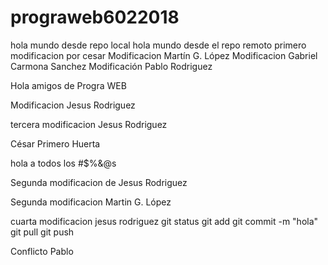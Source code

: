 ﻿# prograweb6022018
hola mundo desde repo local
 hola mundo desde el repo remoto
primero modificacion por cesar
Modificacion Martín G. López
Modificacion Gabriel Carmona Sanchez
Modificación Pablo Rodriguez


Hola amigos de Progra WEB

Modificacion Jesus Rodriguez

tercera modificacion Jesus Rodriguez

César Primero Huerta

hola a todos los #$%&@s

Segunda modificacion de Jesus Rodriguez

Segunda modificacion Martin G. López

cuarta modificacion jesus rodriguez
git status
git add
git commit -m "hola"
git pull
git push

Conflicto Pablo